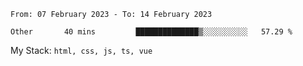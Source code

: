 <!--START_SECTION:waka-->

```text
From: 07 February 2023 - To: 14 February 2023

Other       40 mins         ██████████████▒░░░░░░░░░░   57.29 %
```

<!--END_SECTION:waka-->
My Stack: `html, css, js, ts, vue`
